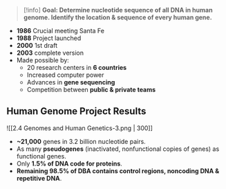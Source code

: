 > [!info] **Goal: Determine nucleotide sequence of all DNA in human genome. Identify the location & sequence of every human gene.**
- **1986** Crucial meeting Santa Fe
- **1988** Project launched
- **2000** 1st draft
- **2003** complete version
- Made possible by:
	- 20 research centers in **6 countries**
	- Increased computer power
	- Advances in **gene sequencing**
	- Competition between **public & private teams**
## Human Genome Project Results
![[2.4 Genomes and Human Genetics-3.png | 300]]
- **~21,000** genes in 3.2 billion nucleotide pairs.
- As many **pseudogenes** (inactivated, nonfunctional copies of genes) as functional genes.
- Only **1.5% of DNA code for proteins**.
- **Remaining 98.5% of DBA contains control regions, noncoding DNA & repetitive DNA**.
